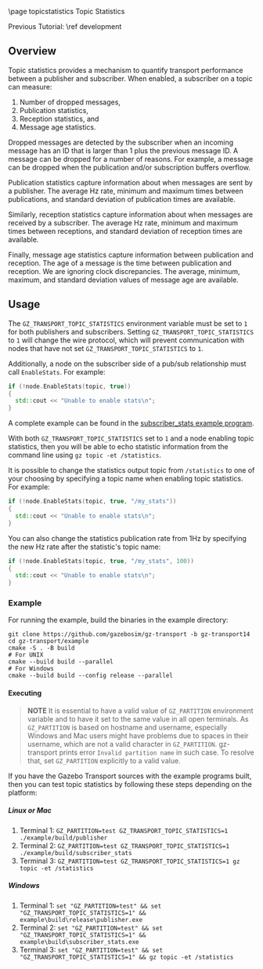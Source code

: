 \page topicstatistics Topic Statistics

Previous Tutorial: \ref development

## Overview

Topic statistics provides a mechanism to quantify transport performance
between a publisher and subscriber. When enabled, a subscriber on a topic
can measure:

1. Number of dropped messages,
2. Publication statistics,
3. Reception statistics, and
4. Message age statistics.

Dropped messages are detected by the subscriber when an incoming message has
an ID that is larger than 1 plus the previous message ID. A message can be
dropped for a number of reasons. For example, a message can be dropped when
the publication and/or subscription buffers overflow.

Publication statistics capture information about when messages are sent by
a publisher. The average Hz rate, minimum and maximum times between
publications, and standard deviation of publication times are available.

Similarly, reception statistics capture information about when messages are
received by a subscriber. The average Hz rate, minimum and maximum times between receptions, and standard deviation of reception times are available.

Finally, message age statistics capture information between publication and
reception. The age of a message is the time between publication and
reception. We are ignoring clock discrepancies. The average, minimum, maximum, and standard deviation values of message age are available.

## Usage

The `GZ_TRANSPORT_TOPIC_STATISTICS` environment variable must be set to `1`
for both publishers and subscribers. Setting `GZ_TRANSPORT_TOPIC_STATISTICS` to `1` will change the wire protocol, which will prevent communication with nodes that have not set `GZ_TRANSPORT_TOPIC_STATISTICS` to `1`.

Additionally, a node on the subscriber side of a pub/sub relationship must
call `EnableStats`. For example:

```c++
if (!node.EnableStats(topic, true))
{
  std::cout << "Unable to enable stats\n";
}
```

A complete example can be found in the [subscriber_stats example program](https://github.com/gazebosim/gz-transport/blob/gz-transport14/example/subscriber_stats.cc).

With both `GZ_TRANSPORT_TOPIC_STATISTICS` set to `1` and a node
enabling topic statistics, then you will be able to echo statistic
information from the command line using `gz topic -et /statistics`.

It is possible to change the statistics output topic from `/statistics` to
one of your choosing by specifying a topic name when enabling topic
statistics. For example:

```c++
if (!node.EnableStats(topic, true, "/my_stats"))
{
  std::cout << "Unable to enable stats\n";
}
```

You can also change the statistics publication rate from 1Hz by specifying
the new Hz rate after the statistic's topic name:

```c++
if (!node.EnableStats(topic, true, "/my_stats", 100))
{
  std::cout << "Unable to enable stats\n";
}
```

### Example

For running the example, build the binaries in the example directory:

```
git clone https://github.com/gazebosim/gz-transport -b gz-transport14
cd gz-transport/example
cmake -S . -B build
# For UNIX
cmake --build build --parallel
# For Windows
cmake --build build --config release --parallel
```

#### Executing
> **NOTE**
> It is essential to have a valid value of `GZ_PARTITION` environment variable
> and to have it set to the same value in all open terminals. As `GZ_PARTITION`
> is based on hostname and username, especially Windows and Mac users might
> have problems due to spaces in their username, which are not a valid character
> in `GZ_PARTITION`. gz-transport prints error `Invalid partition name` in such
> case. To resolve that, set `GZ_PARTITION` explicitly to a valid value.

If you have the Gazebo Transport sources with the example programs built,
then you can test topic statistics by following these steps depending on the
platform:

##### Linux or Mac

1. Terminal 1: `GZ_PARTITION=test GZ_TRANSPORT_TOPIC_STATISTICS=1 ./example/build/publisher`
1. Terminal 2: `GZ_PARTITION=test GZ_TRANSPORT_TOPIC_STATISTICS=1 ./example/build/subscriber_stats`
1. Terminal 3: `GZ_PARTITION=test GZ_TRANSPORT_TOPIC_STATISTICS=1 gz topic -et /statistics`

##### Windows

1. Terminal 1: `set "GZ_PARTITION=test" && set "GZ_TRANSPORT_TOPIC_STATISTICS=1" && example\build\release\publisher.exe`
1. Terminal 2: `set "GZ_PARTITION=test" && set "GZ_TRANSPORT_TOPIC_STATISTICS=1" && example\build\subscriber_stats.exe`
1. Terminal 3: `set "GZ_PARTITION=test" && set "GZ_TRANSPORT_TOPIC_STATISTICS=1" && gz topic -et /statistics`
